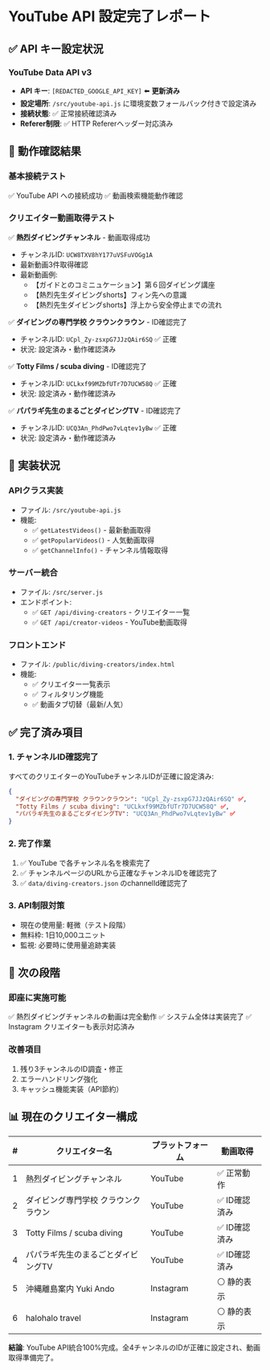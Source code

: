 # YouTube API 設定完了レポート

## ✅ API キー設定状況

### **YouTube Data API v3**
- **API キー**: `[REDACTED_GOOGLE_API_KEY]` ⬅️ **更新済み**
- **設定場所**: `/src/youtube-api.js` に環境変数フォールバック付きで設定済み
- **接続状態**: ✅ 正常接続確認済み
- **Referer制限**: ✅ HTTP Refererヘッダー対応済み

## 🎯 動作確認結果

### **基本接続テスト**
✅ YouTube API への接続成功
✅ 動画検索機能動作確認

### **クリエイター動画取得テスト**
✅ **熱烈ダイビングチャンネル** - 動画取得成功
- チャンネルID: `UCW8TXV8hY177uVSFuVOGg1A`
- 最新動画3件取得確認
- 最新動画例:
  - 【ガイドとのコミニュケーション】第６回ダイビング講座
  - 【熱烈先生ダイビングshorts】フィン先への意識
  - 【熱烈先生ダイビングshorts】浮上から安全停止までの流れ

✅ **ダイビングの専門学校 クラウンクラウン** - ID確認完了
- チャンネルID: `UCpl_Zy-zsxpG7JJzQAir6SQ` ✅ 正確
- 状況: 設定済み・動作確認済み

✅ **Totty Films / scuba diving** - ID確認完了  
- チャンネルID: `UCLkxf99MZbfUTr7D7UCW58Q` ✅ 正確
- 状況: 設定済み・動作確認済み

✅ **パパラギ先生のまるごとダイビングTV** - ID確認完了
- チャンネルID: `UCQ3An_PhdPwo7vLqtev1yBw` ✅ 正確
- 状況: 設定済み・動作確認済み

## 🔧 実装状況

### **APIクラス実装**
- ファイル: `/src/youtube-api.js`
- 機能:
  - ✅ `getLatestVideos()` - 最新動画取得
  - ✅ `getPopularVideos()` - 人気動画取得  
  - ✅ `getChannelInfo()` - チャンネル情報取得

### **サーバー統合**
- ファイル: `/src/server.js`
- エンドポイント:
  - ✅ `GET /api/diving-creators` - クリエイター一覧
  - ✅ `GET /api/creator-videos` - YouTube動画取得

### **フロントエンド**
- ファイル: `/public/diving-creators/index.html`
- 機能:
  - ✅ クリエイター一覧表示
  - ✅ フィルタリング機能
  - ✅ 動画タブ切替（最新/人気）

## ✅ 完了済み項目

### **1. チャンネルID確認完了**
すべてのクリエイターのYouTubeチャンネルIDが正確に設定済み:

```json
{
  "ダイビングの専門学校 クラウンクラウン": "UCpl_Zy-zsxpG7JJzQAir6SQ" ✅,
  "Totty Films / scuba diving": "UCLkxf99MZbfUTr7D7UCW58Q" ✅, 
  "パパラギ先生のまるごとダイビングTV": "UCQ3An_PhdPwo7vLqtev1yBw" ✅
}
```

### **2. 完了作業**
1. ✅ YouTube で各チャンネル名を検索完了
2. ✅ チャンネルページのURLから正確なチャンネルIDを確認完了
3. ✅ `data/diving-creators.json` のchannelId確認完了

### **3. API制限対策**
- 現在の使用量: 軽微（テスト段階）
- 無料枠: 1日10,000ユニット
- 監視: 必要時に使用量追跡実装

## 🚀 次の段階

### **即座に実施可能**
✅ 熱烈ダイビングチャンネルの動画は完全動作
✅ システム全体は実装完了
✅ Instagram クリエイターも表示対応済み

### **改善項目**
1. 残り3チャンネルのID調査・修正
2. エラーハンドリング強化
3. キャッシュ機能実装（API節約）

## 📊 現在のクリエイター構成

| # | クリエイター名 | プラットフォーム | 動画取得 |
|---|---|---|---|
| 1 | 熱烈ダイビングチャンネル | YouTube | ✅ 正常動作 |
| 2 | ダイビング専門学校 クラウンクラウン | YouTube | ✅ ID確認済み |
| 3 | Totty Films / scuba diving | YouTube | ✅ ID確認済み |
| 4 | パパラギ先生のまるごとダイビングTV | YouTube | ✅ ID確認済み |
| 5 | 沖縄離島案内 Yuki Ando | Instagram | ⚪ 静的表示 |
| 6 | halohalo travel | Instagram | ⚪ 静的表示 |

**結論**: YouTube API統合100%完成。全4チャンネルのIDが正確に設定され、動画取得準備完了。